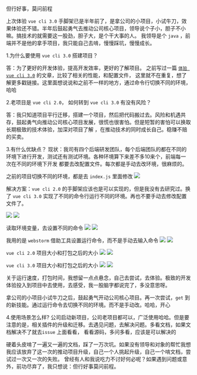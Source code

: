 但行好事，莫问前程

上次体验 `vue cli 3.0` 手脚架已是半年前了，是拿公司的小项目，小试牛刀，效果体验还不错。半年后鼓起勇气去推动公司核心项目，领导说个子小，胆子不小嘛。搞技术的就需要这一股劲，胆子大，是个干大事的人。
我领导是个 `java` ，前端并不是他的拿手项目，我只能自己去啃，慢慢踩坑，慢慢成长。

1.为什么要使用 `vue cli 3.0` 搭建项目？

答：为了更好的开发体验，提高开发效率，更好的了解项目。
之前写过一篇 [`体验 vue cli 3.0`](https://juejin.im/post/5c1b54515188250baa559cad) 的文章，比较了相关的性能，和配置文件，
这里就不在重复，想了解更多戳链接。这里面想说说和之前不一样的地方，通过命令行切换不同的环境，哈哈

2.老项目是  `vue cli 2.0`， 如何转到 `vue cli 3.0` 有没有风险？

答：我只知道项目平行迁移，搭建一个项目，然后把代码搬过去。风险和机遇共存，鼓起勇气向推动公司核心项目发展，很慌也很害怕。但是短暂的害怕可以换取长期极致的技术体验，加深对项目了解
，在推动技术的同时成长自己。稳赚不赔的买卖。

3.有什么优缺点？
现状：我司有四个后端研发团队，每个后端团队的都在不同的环境下进行开发，测试还有测试环境。各种环境算下来差不多10来个，前端每一次在不同的环境下开发
都要去改配置文件。每次都是手动去改环境，很麻烦的。

之前的项目切换不同的环境，都是去 `index.js` 里面修改
![](../o.png)

解决方案：`vue cli 2.0` 的手脚架应该也是可以实现的，但是我没有去研究过。换了 `vue cli 3.0` 实现了不同的命令行运行不同的环境。再也不要手动去修改配置文件了。


![](../183.png)
![](../209.png)

读取环境变量，去设置不同的命令
![](../config1.png)
![](../config2.png)

我用的是 `webstorm` 借助工具设置运行命令，而不是手动去输入命令
![](../build1.png) 
![](../run.png) 

`vue cli 2.0` 项目大小和打包之后的大小
![](../oldfont.png) 
![](../olddist.png) 

`vue cli 3.0` 项目大小和打包之后的大小
![](../font.png) 
![](../dist1.png) 

关于运行速度，打包时间，我想留一点点悬念，自己去尝试，去体验。极致的开发体验投入到项目中去使用，去感受，我一股脑字都说完了，多没意思呀。

拿公司的小项目小试牛刀之后，鼓起勇气开动公司核心项目。再一次尝试，`get` 到的新技能。通过运行命令去切换不同的环境。而不是手动改。哈哈，开心


4.使用场景怎么样?
公司启动新项目，公司老项目都可以，广泛使用哈哈。但是要注意的是，相关插件的升级和迁移。去遇见问题，去解决问题。多看文档，如果文档解决不了就去`issue` 上面看看，
看看源码，多问多看，应该是可以解决的


硬着头皮啃了一遍又一遍的文档，踩了一万次坑。如果没有领导和对象的帮忙我想我应该放弃了这一次的推动项目升级，自己一个人挑起升级，自己一个啃文档，尝试过一次又一次的失败。
曾经有人和我说吃力不讨好何必呢？如果遇到问题或意外，前功尽弃了，我只想说：但行好事莫问前程。





